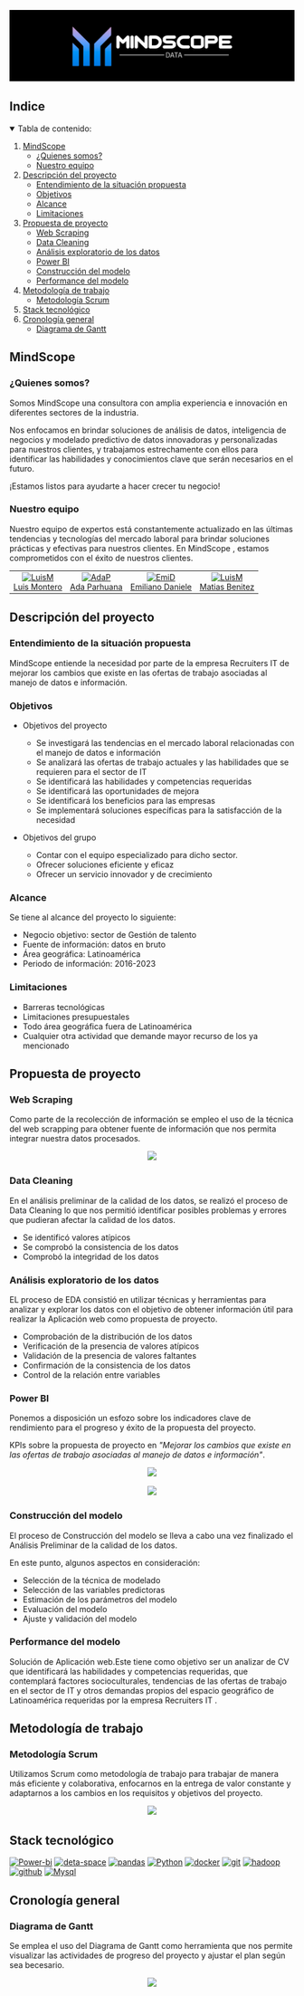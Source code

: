 
<p align="center">
  <img src="https://github.com/emilianod98/MindScope-LaborMarketTrends/blob/main/src/MindScope.png">
</p>


<!-- TABLA DE CONTENIDO -->
## Indice
<details open="open">
  <summary>Tabla de contenido: </summary>
  <ol>
    <li>
      <a href="#MindScope">MindScope</a>
      <ul>
        <li><a href="#Quienes-somos">¿Quienes somos?</a></li>
        <li><a href="#Nuestro-equipo">Nuestro equipo</a></li>
      </ul>
    </li>
    <li>
      <a href="#Descripción-del-proyecto">Descripción del proyecto</a>
      <ul>
        <li><a href="#Entendimiento-de-la-situación-propuesta">Entendimiento de la situación propuesta</a></li>
        <li><a href="#Objetivos">Objetivos</a></li>
        <li><a href="#Alcance">Alcance</a></li>
        <li><a href="#Limitaciones">Limitaciones</a></li>
      </ul>
    </li>
    <li>
      <a href="#Propuesta-de-proyecto">Propuesta de proyecto</a>
      <ul>
        <li><a href="#web-scraping">Web Scraping</a></li>
        <li><a href="#data-cleaning">Data Cleaning</a></li>
        <li><a href="#Analisis-exploratorio-de-los-datos">Análisis exploratorio de los datos</a></li>
        <li><a href="#Power-BI">Power BI</a></li>
        <li><a href="#Construccion-del-modelo">Construcción del modelo</a></li>
        <li><a href="#performance-del-modelo">Performance del modelo</a></li>
      </ul>
    </li>
    <li>
      <a href="#Metodología-de-trabajo">Metodología de trabajo</a>
      <ul>
        <li><a href="#Metodología-Scrum">Metodología Scrum</a></li>
      </ul>
    </li>
    <li>
      <a href="#Stack-tecnológico">Stack tecnológico</a>
    </li>
    <li>
      <a href="#Cronología-general">Cronología general</a>
      <ul>
        <li><a href="#Diagrama-de-Gantt">Diagrama de Gantt</a></li>
      </ul>
    </li>
  </ol>
</details>


## MindScope
### ¿Quienes somos?

Somos MindScope una consultora con amplia experiencia e innovación en diferentes sectores de la industria.

Nos enfocamos en brindar soluciones de análisis de datos, inteligencia de negocios y modelado predictivo de datos innovadoras y personalizadas para nuestros clientes, y trabajamos estrechamente con ellos para identificar las habilidades y conocimientos clave que serán necesarios en el futuro. 

¡Estamos listos para ayudarte a hacer crecer tu negocio!

### Nuestro equipo
Nuestro equipo de expertos está constantemente actualizado en las últimas tendencias y tecnologías del mercado laboral para brindar soluciones prácticas y efectivas para nuestros clientes. En MindScope , estamos comprometidos con el éxito de nuestros clientes. 

<table>
  <tr>
    <td align="center"><a href="https://github.com/luisfer2405"><img src="https://i.ibb.co/KzZwBbQ/LuisM.png" alt="LuisM" width="115" height="115"><br>Luis Montero</a></td>
    <td align="center"><a href="https://github.com/Adapa22"><img src="https://i.ibb.co/ZTJwhht/AdaP.png" alt="AdaP" width="115" height="115"><br>Ada Parhuana</a></td>
    <td align="center"><a href="https://github.com/emilianod98"><img src="https://i.ibb.co/QYMRKCh/EmiD.png" alt="EmiD" width="115" height="115"><br>Emiliano Daniele</a></td>
    <td align="center"><a href="https://github.com/Matt-CB"><img src="https://i.ibb.co/86sDzzn/MatiasB.png" alt="LuisM" width="115" height="115"><br>Matias Benitez</a></td>
  </tr>
</table>

## Descripción del proyecto
### Entendimiento de la situación propuesta
MindScope entiende la necesidad por parte de la empresa Recruiters IT  de mejorar los cambios que existe en las ofertas de trabajo asociadas al manejo de datos e información.

### Objetivos
+ Objetivos del proyecto
  + Se investigará las tendencias en el mercado laboral relacionadas con el manejo de datos e información
  + Se analizará las ofertas de trabajo actuales y las habilidades que se requieren para el sector de IT
  + Se identificará las habilidades y competencias requeridas
  + Se identificará las oportunidades de mejora
  + Se identificará los beneficios para las empresas
  + Se implementará soluciones específicas para la satisfacción de la necesidad

+ Objetivos del grupo
  + Contar con el equipo especializado para dicho sector.
  + Ofrecer soluciones eficiente y eficaz 
  + Ofrecer un servicio innovador y de crecimiento 

### Alcance
Se tiene al alcance del proyecto lo siguiente:
+ Negocio objetivo: sector de Gestión de talento 
+ Fuente de información: datos en bruto
+ Área geográfica: Latinoamérica 
+ Periodo de información: 2016-2023

### Limitaciones
+ Barreras tecnológicas 
+ Limitaciones presupuestales
+ Todo área geográfica fuera de Latinoamérica
+ Cualquier otra actividad que demande mayor recurso de los ya mencionado

## Propuesta de proyecto
### Web Scraping
Como parte de la recolección de información se empleo el uso de la técnica del web scrapping para obtener fuente de información que nos permita integrar nuestra datos procesados.

<p align="center">
  <img src="https://i.ibb.co/VjZ55kw/Scrapping.png">
</p>

### Data Cleaning
En el análisis preliminar de la calidad de los datos, se realizó el proceso de Data Cleaning lo que nos permitió identificar posibles problemas y errores que pudieran afectar la calidad de los datos. 

+ Se identificó valores atípicos
+ Se comprobó la consistencia de los datos
+ Comprobó la integridad de los datos 

### Análisis exploratorio de los datos
EL proceso de EDA consistió en utilizar técnicas y herramientas para analizar y explorar los datos con el objetivo de obtener información útil para realizar la Aplicación web como propuesta de proyecto.

+ Comprobación de la distribución de los datos
+ Verificación de la presencia de valores atípicos
+ Validación de la presencia de valores faltantes
+ Confirmación de la consistencia de los datos
+ Control de la relación entre variables

### Power BI
Ponemos a disposición un esfozo sobre los indicadores clave de rendimiento para el progreso y éxito de la propuesta del proyecto.  

KPIs sobre la propuesta de proyecto en *"Mejorar los cambios que existe en las ofertas de trabajo asociadas al manejo de datos e información"*.

<p align="center">
  <img src="https://i.ibb.co/PDWhnB9/kpi1.png">
</p>

<p align="center">
  <img src="https://i.ibb.co/RSjHMrt/kpi2.png">
</p>

### Construcción del modelo
El proceso de Construcción del modelo se lleva a cabo una vez finalizado el Análisis Preliminar de la calidad de los datos.

En este punto, algunos aspectos en consideración:
+ Selección de la técnica de modelado
+ Selección de las variables predictoras
+ Estimación de los parámetros del modelo
+ Evaluación del modelo
+ Ajuste y validación del modelo

### Performance del modelo
Solución de Aplicación web.Este tiene como objetivo ser un analizar de CV que identificará las habilidades y competencias requeridas, que contemplará factores socioculturales, tendencias de las ofertas de trabajo en el sector de IT y otros demandas propios del espacio geográfico de Latinoamérica requeridas por la empresa Recruiters IT .

## Metodología de trabajo
### Metodología Scrum

Utilizamos Scrum como metodología de trabajo para trabajar de manera más eficiente y colaborativa, enfocarnos en la entrega de valor constante y adaptarnos a los cambios en los requisitos y objetivos del proyecto.

<p align="center">
  <img src="https://i.ibb.co/2KQhQF2/scrum.png">
</p>

## Stack tecnológico
<a href="https://powerbi.microsoft.com"><img src="https://i.ibb.co/HF04J5w/power-bi.png" alt="Power-bi" width="60" height="40"></a>
<a href="https://deta.space"><img src="https://i.ibb.co/NSwt4rV/deta-space.png" alt="deta-space" width="40" height="40"></a>
<a href="https://pandas.pydata.org"><img src="https://i.ibb.co/VMLxsSr/pandas.png" alt="pandas" width="100" height="40"></a>
<a href="https://www.python.org"><img src="https://i.ibb.co/28qmHj4/python.png" alt="Python" width="50" height="50"></a> 
<a href="https://www.docker.com"><img src="https://i.ibb.co/PWmjkzX/docker.png" alt="docker" width="40" height="40"></a>
<a href="https://git-scm.com"><img src="https://i.ibb.co/xfxgfZ0/git.png" alt="git" width="40" height="40"></a>
<a href="https://hadoop.apache.org"><img src="https://i.ibb.co/zXh0SZX/hadoop.png" alt="hadoop" width="55" height="55"></a>
<a href="https://github.com"><img src="https://i.ibb.co/n1FvNdz/github.png" alt="github" width="40" height="40"></a>
<a href="https://www.mysql.com"><img src="https://i.ibb.co/JKGQ1mf/mysql.png" alt="Mysql" width="40" height="40"></a>

## Cronología general
### Diagrama de Gantt
Se emplea el uso del Diagrama de Gantt como herramienta que nos permite visualizar las actividades de progreso del proyecto y ajustar el plan según sea becesario.

<p align="center">
  <img src="https://i.ibb.co/QdVLWp4/DGantt.png">
</p>
